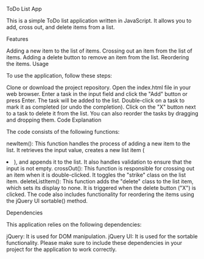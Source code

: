 ToDo List App

This is a simple ToDo list application written in JavaScript. It allows you to add, cross out, and delete items from a list.

Features

Adding a new item to the list of items.
Crossing out an item from the list of items.
Adding a delete button to remove an item from the list.
Reordering the items.
Usage

To use the application, follow these steps:

Clone or download the project repository.
Open the index.html file in your web browser.
Enter a task in the input field and click the "Add" button or press Enter.
The task will be added to the list.
Double-click on a task to mark it as completed (or undo the completion).
Click on the "X" button next to a task to delete it from the list.
You can also reorder the tasks by dragging and dropping them.
Code Explanation

The code consists of the following functions:

newItem(): This function handles the process of adding a new item to the list. It retrieves the input value, creates a new list item (<li>), and appends it to the list. It also handles validation to ensure that the input is not empty.
crossOut(): This function is responsible for crossing out an item when it is double-clicked. It toggles the "strike" class on the list item.
deleteListItem(): This function adds the "delete" class to the list item, which sets its display to none. It is triggered when the delete button ("X") is clicked.
The code also includes functionality for reordering the items using the jQuery UI sortable() method.

Dependencies

This application relies on the following dependencies:

jQuery: It is used for DOM manipulation.
jQuery UI: It is used for the sortable functionality.
Please make sure to include these dependencies in your project for the application to work correctly.

